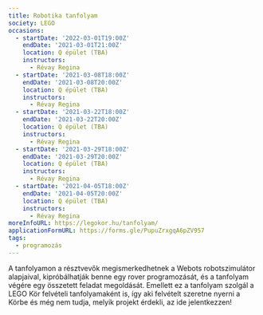 ```yaml
---
title: Robotika tanfolyam
society: LEGO
occasions:
  - startDate: '2022-03-01T19:00Z'
    endDate: '2021-03-01T21:00Z'
    location: Q épület (TBA)
    instructors:
      - Révay Regina
  - startDate: '2021-03-08T18:00Z'
    endDate: '2021-03-08T20:00Z'
    location: Q épület (TBA)
    instructors:
      - Révay Regina
  - startDate: '2021-03-22T18:00Z'
    endDate: '2021-03-22T20:00Z'
    location: Q épület (TBA)
    instructors:
      - Révay Regina
  - startDate: '2021-03-29T18:00Z'
    endDate: '2021-03-29T20:00Z'
    location: Q épület (TBA)
    instructors:
      - Révay Regina
  - startDate: '2021-04-05T18:00Z'
    endDate: '2021-04-05T20:00Z'
    location: Q épület (TBA)
    instructors:
      - Révay Regina
moreInfoURL: https://legokor.hu/tanfolyam/
applicationFormURL: https://forms.gle/PupuZrxgqA6pZV957
tags:
  - programozás
---
```


A tanfolyamon a résztvevők megismerkedhetnek a Webots robotszimulátor alapjaival, kipróbálhatják benne egy rover programozását, és a tanfolyam végére egy összetett feladat megoldását. Emellett ez a tanfolyam szolgál a LEGO Kör felvételi tanfolyamaként is, így aki felvételt szeretne nyerni a Körbe és még nem tudja, melyik projekt érdekli, az ide jelentkezzen!
